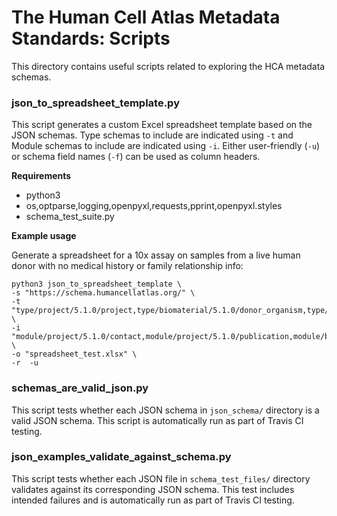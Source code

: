 # The Human Cell Atlas Metadata Standards: Scripts

This directory contains useful scripts related to exploring the HCA metadata schemas.

### json_to_spreadsheet_template.py

This script generates a custom Excel spreadsheet template based on the JSON schemas. Type schemas to include are indicated using `-t` and Module schemas to include are indicated using `-i`. Either user-friendly (`-u`) or schema field names (`-f`) can be used as column headers.

**Requirements**

- python3
- os,optparse,logging,openpyxl,requests,pprint,openpyxl.styles
- schema_test_suite.py

**Example usage**

Generate a spreadsheet for a 10x assay on samples from a live human donor with no medical history or family relationship info:
```
python3 json_to_spreadsheet_template \
-s "https://schema.humancellatlas.org/" \
-t "type/project/5.1.0/project,type/biomaterial/5.1.0/donor_organism,type/biomaterial/5.1.0/specimen_from_organism,type/biomaterial/5.1.0/cell_suspension,type/process/biomaterial_collection/5.1.0/collection_process,type/process/biomaterial_collection/5.1.0/dissociation_process,type/process/biomaterial_collection/5.1.0/enrichment_process,type/process/sequencing/5.1.0/library_preparation_process,type/process/sequencing/5.1.0/sequencing_process,type/file/5.1.0/sequence_file,type/protocol/5.1.0/protocol" \
-i "module/project/5.1.0/contact,module/project/5.1.0/publication,module/biomaterial/5.1.0/cell_morphology,module/biomaterial/5.1.0/homo_sapiens_specific,module/biomaterial/5.1.0/state_of_specimen,module/process/sequencing/5.1.0/barcode,module/process/5.1.0/purchased_reagents" \
-o "spreadsheet_test.xlsx" \
-r  -u
```

### schemas_are_valid_json.py

This script tests whether each JSON schema in `json_schema/` directory is a valid JSON schema. This script is automatically run as part of Travis CI testing.

### json_examples_validate_against_schema.py

This script tests whether each JSON file in `schema_test_files/` directory validates against its corresponding JSON schema. This test includes intended failures and is automatically run as part of Travis CI testing.